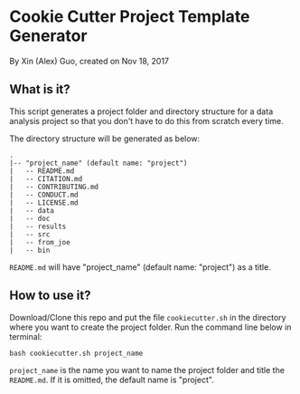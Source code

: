 # Cookie Cutter Project Template Generator

By Xin (Alex) Guo, created on Nov 18, 2017

## What is it?

This script generates a project folder and directory structure for a data analysis project so that you don't have to do this from scratch every time.

The directory structure will be generated as below:

```
.
|-- "project_name" (default name: "project")
|	-- README.md
|	-- CITATION.md
|	-- CONTRIBUTING.md
|	-- CONDUCT.md
|	-- LICENSE.md
|	-- data
|	-- doc
|	-- results
|	-- src
|	-- from_joe
|	-- bin
```

`README.md` will have "project_name" (default name: "project")
as a title.

## How to use it?

Download/Clone this repo and put the file `cookiecutter.sh` in the directory where you want to create the project folder. Run the command line below in terminal:

`bash cookiecutter.sh project_name`

`project_name` is the name you want to name the project folder and title the `README.md`. If it is omitted, the default name is "project".